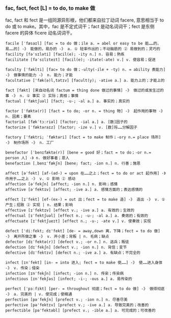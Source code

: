 ### fac, fact, fect [L] = to do, to make 做

fac, fact 和 fect 是一组同源异形根，他们都来自拉丁动词 facere, 意思相当于 to do 或 to make。其中，fac 是不定式词干；fact 是动名词词干；fect 是东侧 facere 的异体 ficere 动名词词干。

    facile [ˈfæsaɪl] [fac = to do 做；ile a. = abel or easy to be 能……的，易……的] -》 能做的，易办的 -》 a. ① 轻率作出的；不动脑筋的 ② 易做到的；灵巧的
    facility [fəˈsɪləti] [facil(e); -ity n.] n. 容易；熟练
    facilitate [fəˈsɪlɪteɪt] [facil(e); -itate(-ate) v.] v. 使容易；促进

    faculty [ˈfæklti] [fac= to do 做；-ulty(-ile + -ty) n. = ability 表能力] -》 做事情的能力 -》 n. 能力；才能
    facultative ['fæk(ə)l,tətɪv] [facult(y); -ative a.] a. 能力上的；才能上的

    fact [fækt] [来自动名词 factum = thing done 做过的事情] -》 做过的或发生过的事 -》 n. ① 事实 ② 实际；真相；事情
    factual [ˈfæktʃuəl] [fact; -u-; -al a.] a. 事实的；真实的

    factor [ˈfæktə(r)] [fact = to do; -or n. = thing 物] -》 起作用的事物 -》 n. 因素；要素
    factorial [fækˈtɔːriəl] [factor; -ial a.] a. [数]因子的
    factorize [ˈfæktəraɪz] [factor; -ize v.] v. [数]将……分解因子

    factory [ˈfæktri; ˈfæktəri] [fact = to make 制作；-ory n.= place 场所] -》 制作场所 -》 n. 工厂

    benefactor [ˈbenɪfæktə(r)] [bene = good 好；fact = to do；-or n.= person 人] -》 n. 做好事者；恩人
    benefaction [ˌbenɪˈfækʃn] [bene; fact; -ion n.] n. 行善；施恩

    affect [əˈfekt] [af-(ad-) = upon 在……之上；fect = to do or act 起作用] -》作用于……之上 -》 v. ① 影响 ② 感动
    affection [əˈfekʃn] [affect; -ion n.] n. 影响；感情
    affective [əˈfektɪv] [affect; -ive a.] a. 感情方面的；表达感情的

    effect [ɪˈfekt] [ef-(ex-) = out 出；fect = to make 造] -》 造出 -》 v. ① 产生；招致 ② 实现 | n. 结果；影响
    effective [ɪˈfektɪv] [effect v.; -ive a.] a. 有效的；生效的
    effectual [ɪˈfektʃuəl] [effect n.; -u-; -al a.] a. 奏效的；有效的
    effectuate [ɪˈfektʃueɪt] [effect n.; -u-; -ate v.] v. 使奏效；实现

    defect ['diːfekt; dɪ'fekt] [de- = away,down 离，下降；fect = to do 做] -》 离开所做之事 -》 v. 开小差；背叛 | n. 毛病；缺点
    defector [dɪˈfektə(r)] [defect v.; -or n.] n. 逃兵；叛徒
    defection [dɪˈfekʃn] [defect v.; -ion n.] n. 背信；变节
    defective [dɪˈfektɪv] [defect n.; -ive a.] a. 有缺点；不完全的

    infect [ɪnˈfekt] [in- = into 进入; fect = to make 使……] -》 使……进入身体 -》 v. 传染；侵染
    infection [ɪnˈfekʃn] [infect; -ion n.] n. 传染；传染病
    infectious [ɪnˈfekʃəs] [infect; -i-; -ous a.] a. 易传染的

    perfect [ˈpɜːfɪkt] [per- = throughout 彻底；fect = to do 做] -》 做得彻底 -》 a. 完美的 | v. 使完成；使精通
    perfection [pəˈfekʃn] [prefect v.; -ion n.] n. 尽善尽美
    perfective [pə'fektɪv] [prefect v.; -ive a.] a. 导致完美的；改善的
    perfectible [pə'fektəbl] [prefect v.; -ible a.] a. 可完成的；可改善的